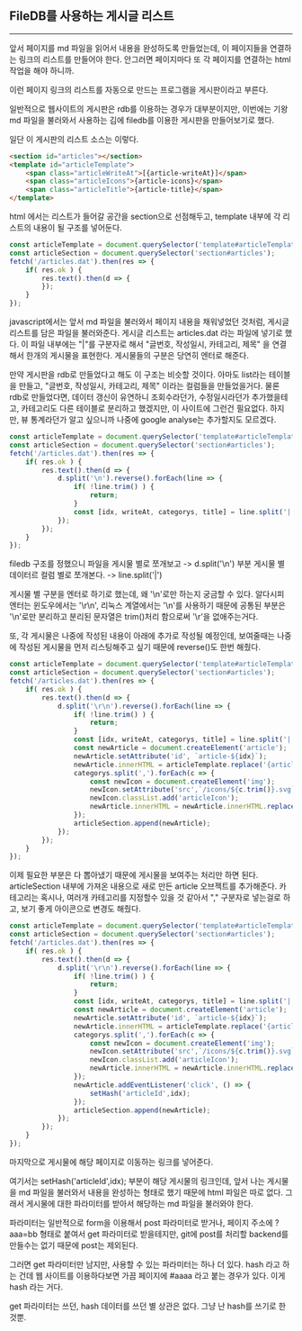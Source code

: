 ## FileDB를 사용하는 게시글 리스트

---

앞서 페이지를 md 파일을 읽어서 내용을 완성하도록 만들었는데, 이 페이지들을 연결하는 링크의 리스트를 만들어야 한다.
안그러면 페이지마다 또 각 페이지를 연결하는 html 작업을 해야 하니까.

이런 페이지 링크의 리스트를 자동으로 만드는 프로그램을 게시판이라고 부른다.

일반적으로 웹사이트의 게시판은 rdb를 이용하는 경우가 대부분이지만, 이번에는 기왕 md 파일을 불러와서 사용하는 김에 filedb를 이용한 게시판을 만들어보기로 했다.

일단 이 게시판의 리스트 소스는 이렇다.

```html
<section id="articles"></section>
<template id="articleTemplate">
    <span class="articleWriteAt">[{article-writeAt}]</span>
    <span class="articleIcons">{article-icons}</span>
    <span class="articleTitle">{article-title}</span>
</template>
```

html 에서는 리스트가 들어갈 공간을 section으로 선점해두고,
template 내부에 각 리스트의 내용이 될 구조를 넣어둔다.

```javascript
const articleTemplate = document.querySelector('template#articleTemplate').innerHTML;
const articleSection = document.querySelector('section#articles');
fetch('/articles.dat').then(res => {
    if( res.ok ) {
        res.text().then(d => {
        });
    }
});
```

javascript에서는 앞서 md 파일을 불러와서 페이지 내용을 채워넣었던 것처럼, 게시글 리스트를 담은 파일을 불러와준다.
게시글 리스트는 articles.dat 라는 파일에 넣기로 했다.
이 파일 내부에는 "|"를 구분자로 해서 "글번호, 작성일시, 카테고리, 제목" 을 연결해서 한개의 게시물을 표현한다.
게시물들의 구분은 당연히 엔터로 해준다.

만약 게시판을 rdb로 만들었다고 해도 이 구조는 비슷할 것이다.
아마도 list라는 테이블을 만들고, "글번호, 작성일시, 카테고리, 제목" 이라는 컬럼들을 만들었을거다.
물론 rdb로 만들었다면, 데이터 갱신이 유연하니 조회수라던가, 수정일시라던가 추가했을테고, 카테고리도 다른 테이블로 분리하고 했겠지만,
이 사이트에 그런건 필요없다.
하지만, 뷰 통계라던가 알고 싶으니까 나중에 google analyse는 추가할지도 모르겠다.

```javascript
const articleTemplate = document.querySelector('template#articleTemplate').innerHTML;
const articleSection = document.querySelector('section#articles');
fetch('/articles.dat').then(res => {
    if( res.ok ) {
        res.text().then(d => {
            d.split('\n').reverse().forEach(line => {
                if( !line.trim() ) {
                    return;
                }
                const [idx, writeAt, categorys, title] = line.split('|');
            });
        });
    }
});
```

filedb 구조를 정했으니 파일을 게시물 별로 쪼개보고 -> d.split('\n') 부분
게시물 별 데이터르 컬럼 별로 쪼개본다. -> line.split('|')

게시물 별 구분을 엔터로 하기로 했는데, 왜 '\n'로만 하는지 궁금할 수 있다.
알다시피 엔터는 윈도우에서는 '\r\n', 리눅스 계열에서는 '\n'를 사용하기 때문에 공통된 부분은 '\n'로만 분리하고
분리된 문자열은 trim()처리 함으로써 '\r'을 없애주는거다.

또, 각 게시물은 나중에 작성된 내용이 아래에 추가로 작성될 예정인데, 보여줄때는 나중에 작성된 게시물을 먼저 리스팅해주고 싶기 때문에 reverse()도 한번 해줬다.

```javascript
const articleTemplate = document.querySelector('template#articleTemplate').innerHTML;
const articleSection = document.querySelector('section#articles');
fetch('/articles.dat').then(res => {
    if( res.ok ) {
        res.text().then(d => {
            d.split('\r\n').reverse().forEach(line => {
                if( !line.trim() ) {
                    return;
                }
                const [idx, writeAt, categorys, title] = line.split('|');
                const newArticle = document.createElement('article');
                newArticle.setAttribute('id', `article-${idx}`);
                newArticle.innerHTML = articleTemplate.replace('{article-writeAt}',writeAt).replace('{article-title}',title);
                categorys.split(',').forEach(c => {
                    const newIcon = document.createElement('img');
                    newIcon.setAttribute('src',`/icons/${c.trim()}.svg`);
                    newIcon.classList.add('articleIcon');
                    newArticle.innerHTML = newArticle.innerHTML.replace('{article-icons}',newIcon.outerHTML);
                });
                articleSection.append(newArticle);
            });
        });
    }
});
```

이제 필요한 부분은 다 뽑아냈기 때문에 게시물을 보여주는 처리만 하면 된다.
articleSection 내부에 가져온 내용으로 새로 만든 article 오브젝트를 추가해준다.
카테고리는 혹시나, 여러개 카테고리를 지정할수 있을 것 같아서 "," 구분자로 넣는걸로 하고, 보기 좋게 아이콘으로 변경도 해줬다.

```javascript
const articleTemplate = document.querySelector('template#articleTemplate').innerHTML;
const articleSection = document.querySelector('section#articles');
fetch('/articles.dat').then(res => {
    if( res.ok ) {
        res.text().then(d => {
            d.split('\r\n').reverse().forEach(line => {
                if( !line.trim() ) {
                    return;
                }
                const [idx, writeAt, categorys, title] = line.split('|');
                const newArticle = document.createElement('article');
                newArticle.setAttribute('id', `article-${idx}`);
                newArticle.innerHTML = articleTemplate.replace('{article-writeAt}',writeAt).replace('{article-title}',title);
                categorys.split(',').forEach(c => {
                    const newIcon = document.createElement('img');
                    newIcon.setAttribute('src',`/icons/${c.trim()}.svg`);
                    newIcon.classList.add('articleIcon');
                    newArticle.innerHTML = newArticle.innerHTML.replace('{article-icons}',newIcon.outerHTML);
                });
                newArticle.addEventListener('click', () => {
                    setHash('articleId',idx);
                });
                articleSection.append(newArticle);
            });
        });
    }
});
```

마지막으로 게시물에 해당 페이지로 이동하는 링크를 넣어준다.

여기서는 setHash('articleId',idx); 부분이 해당 게시물의 링크인데, 앞서 나는 게시물을 md 파일을 불러와서 내용을 완성하는 형태로 했기 때문에 html 파일은 따로 없다.
그래서 게시물에 대한 파라미터를 받아서 해당하는 md 파일을 불러와야 한다.

파라미터는 일반적으로 form을 이용해서 post 파라미터로 받거나, 페이지 주소에 ?aaa=bb 형태로 붙여서 get 파라미터로 받을테지만,
git에 post를 처리할 backend를 만들수는 없기 때문에 post는 제외된다.

그러면 get 파라미터만 남지만, 사용할 수 있는 파라미터는 하나 더 있다.
hash 라고 하는 건데 웹 사이트를 이용하다보면 가끔 페이지에 #aaaa 라고 붙는 경우가 있다. 이게 hash 라는 거다.

get 파라미터는 쓰던, hash 데이터를 쓰던 별 상관은 없다.
그냥 난 hash를 쓰기로 한 것뿐.
